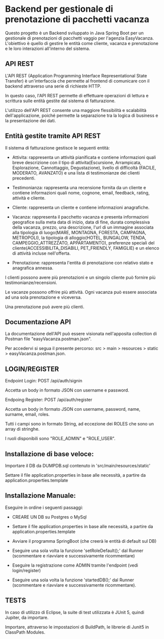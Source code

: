 # Backend per gestionale di prenotazione di pacchetti vacanza

Questo progetto è un Backend sviluppato in Java Spring Boot per un gestionale di prenotazioni di pacchetti vaggio per l'agenzia EasyVacanza.
L'obiettivo è quello di gestire le entità come cliente, vacanza e prenotazione e le loro interazioni all'interno del sistema.

## API REST

L'API REST (Application Programming Interface Representational State Transfer) è un'interfaccia che permette al frontend di comunicare con il backend attraverso una serie di richieste HTTP.

In questo caso, l'API REST permette di effettuare operazioni di lettura e scrittura sulle entità gestite dal sistema di fatturazione.

L'utilizzo dell'API REST consente una maggiore flessibilità e scalabilità dell'applicazione, poiché permette la separazione tra la logica di business e la presentazione dei dati.

## Entità gestite tramite API REST

Il sistema di fatturazione gestisce le seguenti entità:

- Attivita: rappresenta un attività pianificata e contiene informazioni quali breve descrizione con il tipo di attivita(Escursione, Arrampicata, Esplorazione, Cannottaggio, Degustazione), livello di difficoltà (FACILE, MODERATO, AVANZATO) e una lista di testimonianze dei clienti precedenti.

- Testimonianza: rappresenta una recensione fornita da un cliente e contiene informazioni quali nome, cognone, email, feedback, rating, attività e cliente.

- Cliente: rappresenta un cliente e contiene informazioni anagrafiche.

- Vacanza: rappresenta il pacchetto vacanza e presenta informazioni geografice sulla meta data di inizio, data di fine, durata complessiva della vacanza, prezzo, una descrizione, l'url di un immagine associata alla tipologia di luogo(MARE, MONTAGNA, FORESTA, CAMPAGNA, METROPOLI), la tipologia di alloggio(HOTEL, BUNGALOW, TENDA, CAMPEGGIO_ATTREZZATO, APPARTAMENTO), preferenze speciali del cliente(ACCESSIBILITA_DISABILI, PET_FRIENDLY, FAMIGLIE) e un elenco di attività incluse nell'offerta.

- Prenotazione: rappresenta l'entita di prenotazione con relativo stato e anagrafica annessa.

I clienti possono avere più prenotazioni e un singolo cliente può fornire più testimonianze/recensioni.

Le vacanze possono offrire più attività. Ogni vacanza può essere associata ad una sola prenotazione e viceversa.

Una prenotazione può avere più clienti.

## Documentazione API

La documentazione dell'API può essere visionata nell'apposita collection di Postman file "easyVacanza.postman.json".

Per accedervi si segua il presente percorso: src > main > resources > static > easyVacanza.postman.json.

## LOGIN/REGISTER

Endpoint Login: POST /api/auth/signin

Accetta un body in formato JSON con username e password.

Endpoing Register: POST /api/auth/register

Accetta un body in formato JSON con username, password, name, surname, email, roles.

Tutti i campi sono in formato String, ad eccezione dei ROLES che sono un array di stringhe.

I ruoli disponibili sono "ROLE_ADMIN" e "ROLE_USER".

## Installazione di base veloce:

Importare il DB da DUMPDB.sql contenuto in 'src/main/resources/static'

Settare il file application.properties in base alle necessità, a partire da application.properties.template

## Installazione Manuale:

Eseguire in ordine i seguenti passaggi:

- CREARE UN DB su Postgres o MySql

- Settare il file application.properties in base alle necessità, a partire da application.properties.template

- Avviare il programma SpringBoot (che creerà le entità di default sul DB)

- Eseguire una sola volta la funzione 'setRoleDefault();' dal Runner (scommentare e riavviare e successivamente ricommentare)

- Eseguire la registrazione come ADMIN tramite l'endpoint (vedi login/register)

- Eseguire una sola volta la funzione 'startedDB();' dal Runner (scommentare e riavviare e successivamente ricommentare).

## TESTS

In caso di utilizzo di Eclipse, la suite di test utilizzata è JUnit 5, quindi Jupiter, da importare.

Importare, attraverso le impostazioni di BuildPath, le librerie di Junit5 in ClassPath Modules.
